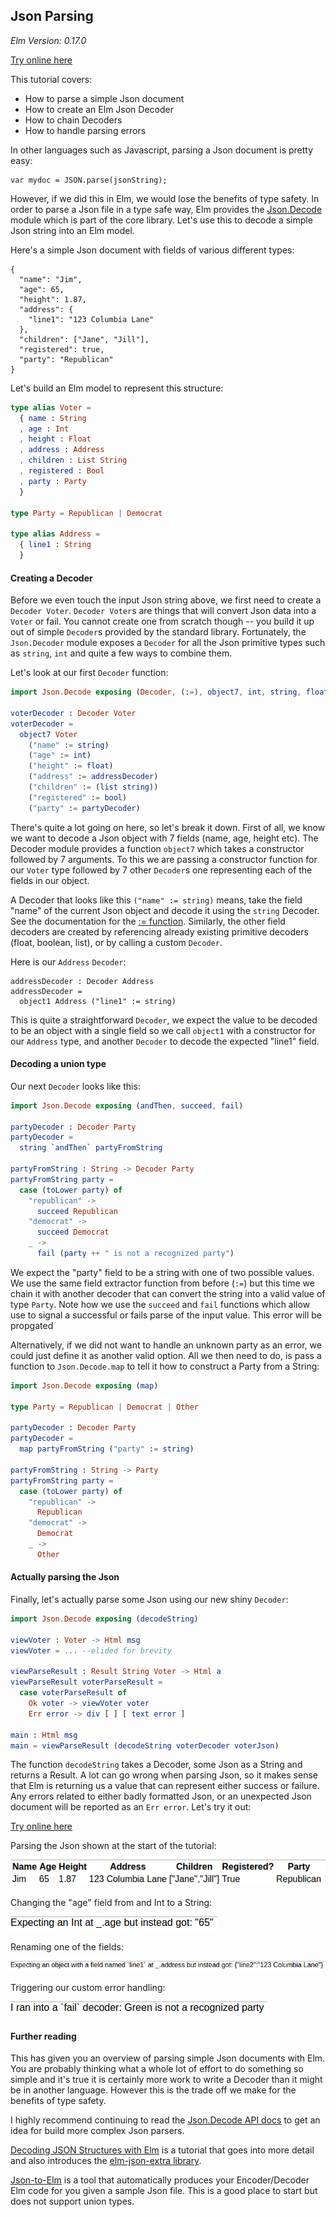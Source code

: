 ## Json Parsing

*Elm Version: 0.17.0*

[Try online here](https://alexspurling.github.io/json-parsing/random/)

This tutorial covers:

* How to parse a simple Json document
* How to create an Elm Json Decoder
* How to chain Decoders
* How to handle parsing errors

In other languages such as Javascript, parsing a Json document is pretty easy:

```
var mydoc = JSON.parse(jsonString);
```

However, if we did this in Elm, we would lose the benefits of type safety. In order to parse a Json file in a type safe way, Elm provides the [Json.Decode](http://package.elm-lang.org/packages/elm-lang/core/4.0.1/Json-Decode) module which is part of the core library. Let's use this to decode a simple Json string into an Elm model.

Here's a simple Json document with fields of various different types:

```
{
  "name": "Jim",
  "age": 65,
  "height": 1.87,
  "address": {
    "line1": "123 Columbia Lane"
  },
  "children": ["Jane", "Jill"],
  "registered": true,
  "party": "Republican"
}
```

Let's build an Elm model to represent this structure:

```elm
type alias Voter =
  { name : String
  , age : Int
  , height : Float
  , address : Address
  , children : List String
  , registered : Bool
  , party : Party
  }

type Party = Republican | Democrat

type alias Address =
  { line1 : String
  }
```

#### Creating a Decoder

Before we even touch the input Json string above, we first need to create a `Decoder Voter`. `Decoder Voter`s are things that will convert Json data into a `Voter` or fail. You cannot create one from scratch though -- you build it up out of simple `Decoder`s provided by the standard library.  Fortunately, the `Json.Decoder` module exposes a `Decoder` for all the Json primitive types such as `string`, `int` and quite a few ways to combine them.

Let's look at our first `Decoder` function:

```elm
import Json.Decode exposing (Decoder, (:=), object7, int, string, float, bool, list)

voterDecoder : Decoder Voter
voterDecoder =
  object7 Voter
    ("name" := string)
    ("age" := int)
    ("height" := float)
    ("address" := addressDecoder)
    ("children" := (list string))
    ("registered" := bool)
    ("party" := partyDecoder)
```

There's quite a lot going on here, so let's break it down. First of all, we know we want to decode a Json object with 7 fields (name, age, height etc). The Decoder module provides a function `object7` which takes a constructor followed by 7 arguments. To this we are passing a constructor function for our `Voter` type followed by 7 other `Decoder`s one representing each of the fields in our object.

A Decoder that looks like this `("name" := string)` means, take the field "name" of the current Json object and decode it using the `string` Decoder. See the documentation for the [:= function](http://package.elm-lang.org/packages/elm-lang/core/4.0.1/Json-Decode#:=). Similarly, the other field decoders are created by referencing already existing primitive decoders (float, boolean, list), or by calling a custom `Decoder`.

Here is our `Address` `Decoder`:

```
addressDecoder : Decoder Address
addressDecoder =
  object1 Address ("line1" := string)
```

This is quite a straightforward `Decoder`, we expect the value to be decoded to be an object with a single field so we call `object1` with a constructor for our `Address` type, and another `Decoder` to decode the expected "line1" field.


#### Decoding a union type

Our next `Decoder` looks like this:

```elm
import Json.Decode exposing (andThen, succeed, fail)

partyDecoder : Decoder Party
partyDecoder =
  string `andThen` partyFromString

partyFromString : String -> Decoder Party
partyFromString party =
  case (toLower party) of
    "republican" ->
      succeed Republican
    "democrat" ->
      succeed Democrat
    _ ->
      fail (party ++ " is not a recognized party")
```

We expect the "party" field to be a string with one of two possible values. We use the same field extractor function from before (`:=`) but this time we chain it with another decoder that can convert the string into a valid value of type `Party`. Note how we use the `succeed` and `fail` functions which allow use to signal a successful or fails parse of the input value. This error will be propgated

Alternatively, if we did not want to handle an unknown party as an error, we could just define it as another valid option. All we then need to do, is pass a function to `Json.Decode.map` to tell it how to construct a Party from a String:

```elm
import Json.Decode exposing (map)

type Party = Republican | Democrat | Other

partyDecoder : Decoder Party
partyDecoder =
  map partyFromString ("party" := string)

partyFromString : String -> Party
partyFromString party =
  case (toLower party) of
    "republican" ->
      Republican
    "democrat" ->
      Democrat
    _ ->
      Other
```

#### Actually parsing the Json

Finally, let's actually parse some Json using our new shiny `Decoder`:

```elm
import Json.Decode exposing (decodeString)

viewVoter : Voter -> Html msg
viewVoter = ... --elided for brevity

viewParseResult : Result String Voter -> Html a
viewParseResult voterParseResult =
  case voterParseResult of
    Ok voter -> viewVoter voter
    Err error -> div [ ] [ text error ]

main : Html msg
main = viewParseResult (decodeString voterDecoder voterJson)
```

The function `decodeString` takes a Decoder, some Json as a String and returns a Result. A lot can go wrong when parsing Json, so it makes sense that Elm is returning us a value that can represent either success or failure. Any errors related to either badly formatted Json, or an unexpected Json document will be reported as an `Err error`. Let's try it out:

[Try online here](https://alexspurling.github.io/json-parsing/random/)

Parsing the Json shown at the start of the tutorial:

![](screen1.png)

Changing the "age" field from and Int to a String:

![](screen2.png)

Renaming one of the fields:

![](screen3.png)

Triggering our custom error handling:

![](screen4.png)

#### Further reading

This has given you an overview of parsing simple Json documents with Elm. You are probably thinking what a whole lot of effort to do something so simple and it's true it is certainly more work to write a Decoder than it might be in another language. However this is the trade off we make for the benefits of type safety.

I highly recommend continuing to read the [Json.Decode API docs](http://package.elm-lang.org/packages/elm-lang/core/4.0.1/Json-Decode) to get an idea for build more complex Json parsers.

[Decoding JSON Structures with Elm](https://robots.thoughtbot.com/decoding-json-structures-with-elm) is a tutorial that goes into more detail and also introduces the [elm-json-extra library](http://package.elm-lang.org/packages/circuithub/elm-json-extra/2.2.1/Json-Decode-Extra).

[Json-to-Elm](http://noredink.github.io/json-to-elm/) is a tool that automatically produces your Encoder/Decoder Elm code for you given a sample Json file. This is a good place to start but does not support union types.
